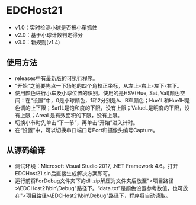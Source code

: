 # EDCHost21

- v1.0：实时检测小球是否被小车抓住
- v2.0：基于小球计数判定得分
- v3.0：新规则(v1.4)

## 使用方法
- releases中有最新版的可执行程序。
- “开始”之前要先点一下场地的四个角校正坐标，从左上-右上-左下-右下。
- 使用颜色进行小车及小球位置的识别。使用的是HSV(Hue, Sat, Val)颜色空间：在“设置”中，0是小球颜色，1和2分别是A、B车颜色；Hue1L和Hue1H是色调的上下限；Sat1L是饱和度的下限，没有上限；ValueL是明度的下限，没有上限；AreaL是有效面积的下限，没有上限。
- 切换小节时先单击“下一节”，再单击“开始”进入计时。
- 在“设置”中，可以切换串口端口号Port和摄像头编号Capture。

## 从源码编译
- 测试环境：Microsoft Visual Studio 2017, .NET Framework 4.6。打开EDCHost21.sln后直接生成解决方案即可。
- 运行前将ForDebug文件夹下的dll.zip解压为文件夹后放至"<项目路径>\EDCHost21\bin\Debug"路径下。“data.txt”是颜色设置参考数值，也可放在"<项目路径>\EDCHost21\bin\Debug"路径下，程序将自动读取。
